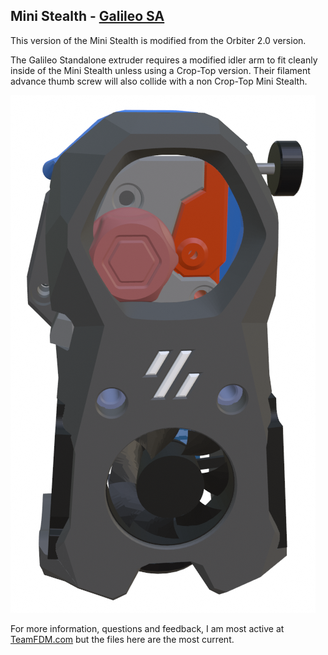 ## Mini Stealth - [Galileo SA](https://github.com/JaredC01/Galileo2/tree/main/galileo2_standalone)

This version of the Mini Stealth is modified from the Orbiter 2.0 version.

The Galileo Standalone extruder requires a modified idler arm to fit cleanly inside of the Mini Stealth unless using a Crop-Top version. Their filament advance thumb screw will also collide with a non Crop-Top Mini Stealth.

![Mini Stealth Galileo SA](Mini_Stealth_Galileo_SA.png)

For more information, questions and feedback, I am most active at [TeamFDM.com](https://www.teamfdm.com/files/file/612-mini-stealth-orbiter-20/?tab=comments) but the files here are the most current.
